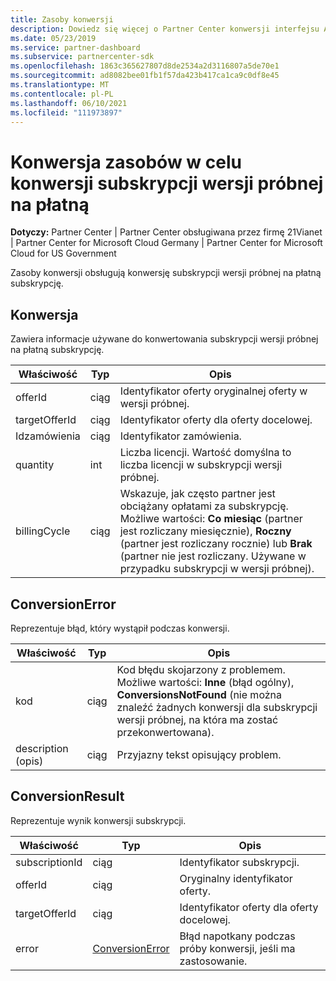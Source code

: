 ```yaml
---
title: Zasoby konwersji
description: Dowiedz się więcej o Partner Center konwersji interfejsu API, aby ułatwić konwersję subskrypcji wersji próbnej na płatną subskrypcję.
ms.date: 05/23/2019
ms.service: partner-dashboard
ms.subservice: partnercenter-sdk
ms.openlocfilehash: 1863c365627807d8de2534a2d3116807a5de70e1
ms.sourcegitcommit: ad8082bee01fb1f57da423b417ca1ca9c0df8e45
ms.translationtype: MT
ms.contentlocale: pl-PL
ms.lasthandoff: 06/10/2021
ms.locfileid: "111973897"
---
```

# <a name="conversion-resources-to-convert-trial-subscriptions-to-paid"></a>Konwersja zasobów w celu konwersji subskrypcji wersji próbnej na płatną

**Dotyczy:** Partner Center | Partner Center obsługiwana przez firmę 21Vianet | Partner Center for Microsoft Cloud Germany | Partner Center for Microsoft Cloud for US Government

Zasoby konwersji obsługują konwersję subskrypcji wersji próbnej na płatną subskrypcję.

## <a name="conversion"></a>Konwersja

Zawiera informacje używane do konwertowania subskrypcji wersji próbnej na płatną subskrypcję.

| Właściwość | Typ | Opis |
| -------- | ---- | ----------- |
| offerId | ciąg | Identyfikator oferty oryginalnej oferty w wersji próbnej. |
| targetOfferId | ciąg | Identyfikator oferty dla oferty docelowej. |
| Idzamówienia | ciąg | Identyfikator zamówienia. |
| quantity | int | Liczba licencji. Wartość domyślna to liczba licencji w subskrypcji wersji próbnej. |
| billingCycle | ciąg | Wskazuje, jak często partner jest obciążany opłatami za subskrypcję. Możliwe wartości: **Co miesiąc** (partner jest rozliczany miesięcznie), **Roczny** (partner jest rozliczany rocznie) lub **Brak** (partner nie jest rozliczany. Używane w przypadku subskrypcji w wersji próbnej). |

## <a name="conversionerror"></a>ConversionError

Reprezentuje błąd, który wystąpił podczas konwersji.

| Właściwość | Typ | Opis |
| -------- | ---- | ----------- |
| kod | ciąg | Kod błędu skojarzony z problemem. Możliwe wartości: **Inne** (błąd ogólny), **ConversionsNotFound** (nie można znaleźć żadnych konwersji dla subskrypcji wersji próbnej, na która ma zostać przekonwertowana).
| description (opis) | ciąg | Przyjazny tekst opisujący problem. |

## <a name="conversionresult"></a>ConversionResult

Reprezentuje wynik konwersji subskrypcji.

| Właściwość       | Typ                                | Opis                                                            |
|----------------|-------------------------------------|------------------------------------------------------------------------|
| subscriptionId | ciąg                              | Identyfikator subskrypcji.                                           |
| offerId        | ciąg                              | Oryginalny identyfikator oferty.                                         |
| targetOfferId  | ciąg                              | Identyfikator oferty dla oferty docelowej.                             |
| error          | [ConversionError](#conversionerror) | Błąd napotkany podczas próby konwersji, jeśli ma zastosowanie. |
